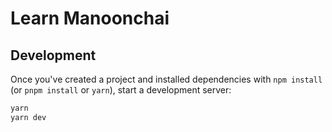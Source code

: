 # Learn Manoonchai

## Development

Once you've created a project and installed dependencies with `npm install` (or `pnpm install` or `yarn`), start a development server:

```bash
yarn
yarn dev
```
